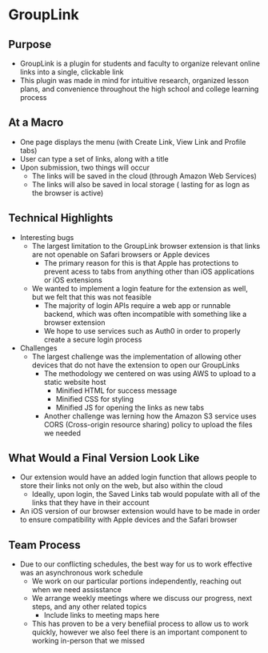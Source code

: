 # GroupLink
## Purpose
 - GroupLink is a plugin for students and faculty to organize relevant online links into a single, clickable link
 - This plugin was made in mind for intuitive research, organized lesson plans, and convenience throughout the high school and college learning process

## At a Macro
- One page displays the menu (with Create Link, View Link and Profile tabs)
- User can type a set of links, along with a title
- Upon submission, two things will occur
    - The links will be saved in the cloud (through Amazon Web Services)
    - The links will also be saved in local storage ( lasting for as logn as the browser is active)
## Technical Highlights
-  Interesting bugs
    - The largest limitation to the GroupLink browser extension is that links are not openable on Safari browsers or Apple devices
        - The primary reason for this is that Apple has protections to prevent acess to tabs from anything other than iOS applications or iOS extensions
    - We wanted to implement a login feature for the extension as well, but we felt that this was not feasible
        - The majority of login APIs require a web app or runnable backend, which was often incompatible with something like a browser extension
        - We hope to use services such as Auth0 in order to properly create a secure login process
- Challenges
    - The largest challenge was the implementation of allowing other devices that do not have the extension to open our GroupLinks
        - The methodology we centered on was using AWS to upload to a static website host
            - Minified HTML for success message
            - Minified CSS for styling
            - Minified JS for opening the links as new tabs
        - Another challenge was lerning how the Amazon S3 service uses CORS (Cross-origin resource sharing) policy to upload the files we needed

## What Would a Final Version Look Like
- Our extension would have an added login function that allows people to store their links not only on the web, but also within the cloud
    - Ideally, upon login, the Saved Links tab would populate with all of the links that they have in their account
- An iOS version of our browser extension would have to be made in order to ensure compatibility with Apple devices and the Safari browser
## Team Process
- Due to our conflicting schedules, the best way for us to work effective was an asynchronous work schedule
    - We work on our particular portions independently, reaching out when we need assisstance
    - We arrange weekly meetings where we discuss our progress, next steps, and any other related topics
        - Include links to meeting maps here
    - This has proven to be a very benefiial process to allow us to work quickly, however we also feel there is an important component to working in-person that we missed

